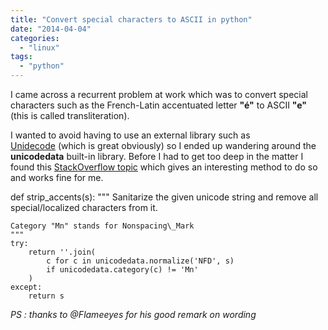 ```yaml
---
title: "Convert special characters to ASCII in python"
date: "2014-04-04"
categories: 
  - "linux"
tags: 
  - "python"
---
```


I came across a recurrent problem at work which was to convert special characters such as the French-Latin accentuated letter **"é"** to ASCII **"e"** (this is called transliteration).

I wanted to avoid having to use an external library such as [Unidecode](https://pypi.python.org/pypi/Unidecode/) (which is great obviously) so I ended up wandering around the **unicodedata** built-in library. Before I had to get too deep in the matter I found this [StackOverflow topic](http://stackoverflow.com/questions/517923/what-is-the-best-way-to-remove-accents-in-a-python-unicode-string) which gives an interesting method to do so and works fine for me.

def strip\_accents(s):
    """
    Sanitarize the given unicode string and remove all special/localized
    characters from it.

    Category "Mn" stands for Nonspacing\_Mark
    """
    try:
        return ''.join(
            c for c in unicodedata.normalize('NFD', s)
            if unicodedata.category(c) != 'Mn'
        )
    except:
        return s

_PS : thanks to @Flameeyes for his good remark on wording_
